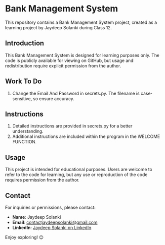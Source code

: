 

# Bank Management System

This repository contains a Bank Management System project, created as a learning project by Jaydeep Solanki during Class 12.

## Introduction

This Bank Management System is designed for learning purposes only. The code is publicly available for viewing on GitHub, but usage and redistribution require explicit permission from the author.

## Work To Do

1. Change the Email And Password in secrets.py. The filename is case-sensitive, so ensure accuracy.

## Instructions

1. Detailed instructions are provided in secrets.py for a better understanding.
2. Additional instructions are included within the program in the WELCOME FUNCTION.

## Usage

This project is intended for educational purposes. Users are welcome to refer to the code for learning, but any use or reproduction of the code requires permission from the author.

## Contact

For inquiries or permissions, please contact:

- **Name**: Jaydeep Solanki
- **Email**: contactjaydeepsolanki@gmail.com
- **LinkedIn**: [Jaydeep Solanki on LinkedIn](https://www.linkedin.com/in/jaydeep-solanki-79ab61253/)

Enjoy exploring! 😉
